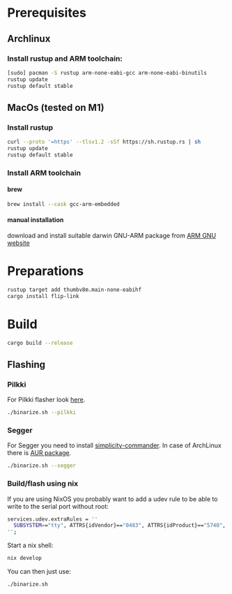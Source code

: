 # Prerequisites

## Archlinux

### Install rustup and ARM toolchain:
```sh
[sudo] pacman -S rustup arm-none-eabi-gcc arm-none-eabi-binutils
rustup update
rustup default stable
```

## MacOs (tested on M1)

### Install rustup
```sh
curl --proto '=https' --tlsv1.2 -sSf https://sh.rustup.rs | sh
rustup update
rustup default stable
```

### Install ARM toolchain

#### brew
```sh
brew install --cask gcc-arm-embedded
```

#### manual installation
download and install suitable darwin GNU-ARM package from [ARM GNU website](https://developer.arm.com/downloads/-/arm-gnu-toolchain-downloads)


# Preparations

```sh
rustup target add thumbv8m.main-none-eabihf
cargo install flip-link
```


# Build

```sh
cargo build --release
```

## Flashing

### Pilkki

For Pilkki flasher look [here](https://github.com/Alzymologist/pilkki).

```sh
./binarize.sh --pilkki
```
### Segger

For Segger you need to install [simplicity-commander](https://www.silabs.com/developers/mcu-programming-options).
In case of ArchLinux there is [AUR package](https://aur.archlinux.org/packages/simplicity-commander).

```sh
./binarize.sh --segger
```

### Build/flash using nix

If you are using NixOS you probably want to add a udev rule to be able to write to the serial port without root:

```sh
services.udev.extraRules = ''
  SUBSYSTEM=="tty", ATTRS{idVendor}=="0483", ATTRS{idProduct}=="5740", MODE="0666"
'';
```

Start a nix shell:

```sh
nix develop
```

You can then just use:

```sh
./binarize.sh
```
